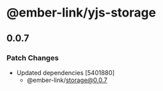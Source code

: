 # @ember-link/yjs-storage

## 0.0.7

### Patch Changes

- Updated dependencies [5401880]
  - @ember-link/storage@0.0.7

